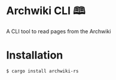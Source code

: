 # Archwiki CLI 🕮
A CLI tool to read pages from the Archwiki

# Installation
```sh
$ cargo install archwiki-rs
```
